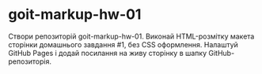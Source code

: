 # goit-markup-hw-01

Створи репозиторій goit-markup-hw-01. Виконай HTML-розмітку макета сторінки
домашнього завдання #1, без CSS оформлення. Налаштуй GitHub Pages і додай
посилання на живу сторінку в шапку GitHub-репозиторія.
